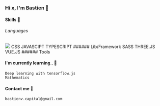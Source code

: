 ### Hi x, I'm Bastien 👋

#### Skills :muscle:
###### Languages
<img src="https://upload.wikimedia.org/wikipedia/commons/thumb/6/61/HTML5_logo_and_wordmark.svg/2048px-HTML5_logo_and_wordmark.svg.png">
    CSS
    JAVASCIPT
    TYPESCRIPT
###### Lib/Framework
    SASS
    THREE.JS
    VUE.JS
###### Tools


#### I'm currently learning.. :runner:
    Deep learning with tensorflow.js
    Mathematics

#### Contact me 💬
    bastienv.capital@gmail.com